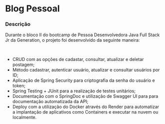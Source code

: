 <h1> Blog Pessoal </h1>

### Descrição
<p>Durante o bloco II do bootcamp de Pessoa Desenvolvedora Java Full Stack Jr da Generation, o projeto foi desenvolvido da seguinte maneira:</p></br>


<ul><li>CRUD com as opções de cadastar, consultar, atualizar e deletar postagem;</li>
<li>Método cadastrar, autenticar usuário, atualizar e consultar usuários por ID;</li>
<li>Aplicação de Spring Security para criptografia da senha do usuário e token;</li>
<li>Spring Testing + JUnit para a realização de testes unitários;</li>
<li>Documentação com o SpringDoc e utilização de Swagger UI para para documentação automatizada da API;</li>
<li>Deploy com a utilização do Docker através do Render para automatizar a implantação de aplicativos como Containers e executar na nuvem ou localmente.</li></ul>
